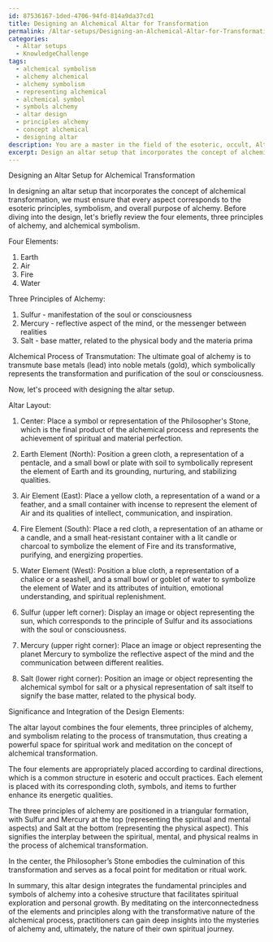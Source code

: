```yaml
---
id: 87536167-1ded-4706-94fd-814a9da37cd1
title: Designing an Alchemical Altar for Transformation
permalink: /Altar-setups/Designing-an-Alchemical-Altar-for-Transformation/
categories:
  - Altar setups
  - KnowledgeChallenge
tags:
  - alchemical symbolism
  - alchemy alchemical
  - alchemy symbolism
  - representing alchemical
  - alchemical symbol
  - symbols alchemy
  - altar design
  - principles alchemy
  - concept alchemical
  - designing altar
description: You are a master in the field of the esoteric, occult, Altar setups and Education. You are a writer of tests, challenges, books and deep knowledge on Altar setups for initiates and students to gain deep insights and understanding from. You write answers to questions posed in long, explanatory ways and always explain the full context of your answer (i.e., related concepts, formulas, examples, or history), as well as the step-by-step thinking process you take to answer the challenges. Be rigorous and thorough, and summarize the key themes, ideas, and conclusions at the end.
excerpt: Design an altar setup that incorporates the concept of alchemical transformation, utilizing the four elements, the three principles of alchemy, and symbolism relating to the process of transmutation. Explain the significance of each element's placement and the chosen symbols in relation to the overall esoteric purpose of the altar.
---
```

Designing an Altar Setup for Alchemical Transformation

In designing an altar setup that incorporates the concept of alchemical transformation, we must ensure that every aspect corresponds to the esoteric principles, symbolism, and overall purpose of alchemy. Before diving into the design, let's briefly review the four elements, three principles of alchemy, and alchemical symbolism.

Four Elements:
1. Earth
2. Air
3. Fire
4. Water

Three Principles of Alchemy:
1. Sulfur - manifestation of the soul or consciousness
2. Mercury - reflective aspect of the mind, or the messenger between realities
3. Salt - base matter, related to the physical body and the materia prima

Alchemical Process of Transmutation:
The ultimate goal of alchemy is to transmute base metals (lead) into noble metals (gold), which symbolically represents the transformation and purification of the soul or consciousness.

Now, let's proceed with designing the altar setup.

Altar Layout:
1. Center: Place a symbol or representation of the Philosopher's Stone, which is the final product of the alchemical process and represents the achievement of spiritual and material perfection.

2. Earth Element (North): Position a green cloth, a representation of a pentacle, and a small bowl or plate with soil to symbolically represent the element of Earth and its grounding, nurturing, and stabilizing qualities.

3. Air Element (East): Place a yellow cloth, a representation of a wand or a feather, and a small container with incense to represent the element of Air and its qualities of intellect, communication, and inspiration.

4. Fire Element (South): Place a red cloth, a representation of an athame or a candle, and a small heat-resistant container with a lit candle or charcoal to symbolize the element of Fire and its transformative, purifying, and energizing properties.

5. Water Element (West): Position a blue cloth, a representation of a chalice or a seashell, and a small bowl or goblet of water to symbolize the element of Water and its attributes of intuition, emotional understanding, and spiritual replenishment.

6. Sulfur (upper left corner): Display an image or object representing the sun, which corresponds to the principle of Sulfur and its associations with the soul or consciousness.

7. Mercury (upper right corner): Place an image or object representing the planet Mercury to symbolize the reflective aspect of the mind and the communication between different realities.

8. Salt (lower right corner): Position an image or object representing the alchemical symbol for salt or a physical representation of salt itself to signify the base matter, related to the physical body.

Significance and Integration of the Design Elements:

The altar layout combines the four elements, three principles of alchemy, and symbolism relating to the process of transmutation, thus creating a powerful space for spiritual work and meditation on the concept of alchemical transformation.

The four elements are appropriately placed according to cardinal directions, which is a common structure in esoteric and occult practices. Each element is placed with its corresponding cloth, symbols, and items to further enhance its energetic qualities.

The three principles of alchemy are positioned in a triangular formation, with Sulfur and Mercury at the top (representing the spiritual and mental aspects) and Salt at the bottom (representing the physical aspect). This signifies the interplay between the spiritual, mental, and physical realms in the process of alchemical transformation.

In the center, the Philosopher’s Stone embodies the culmination of this transformation and serves as a focal point for meditation or ritual work.

In summary, this altar design integrates the fundamental principles and symbols of alchemy into a cohesive structure that facilitates spiritual exploration and personal growth. By meditating on the interconnectedness of the elements and principles along with the transformative nature of the alchemical process, practitioners can gain deep insights into the mysteries of alchemy and, ultimately, the nature of their own spiritual journey.
